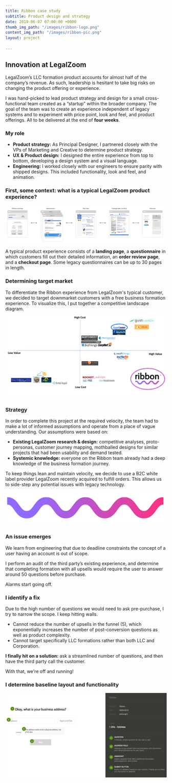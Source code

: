 ```yaml
---
title: Ribbon case study
subtitle: Product design and strategy
date: 2019-06-07 07:00:00 +0000
thumb_img_path: "/images/ribbon-logo.png"
content_img_path: "/images/ribbon-pic.png"
layout: project

---
```

## Innovation at LegalZoom

LegalZoom’s LLC formation product accounts for almost half of the company’s revenue. As such, leadership is hesitant to take big risks on changing the product offering or experience.

I was hand-picked to lead product strategy and design for a small cross-functional team created as a “startup” within the broader company. The goal of the team was to create an experience independent of legacy systems and to experiment with price point, look and feel, and product offerings. All to be delivered at the end of **four weeks**.

### My role

* **Product strategy:** As Principal Designer, I partnered closely with the VPs of Marketing and Creative to determine product strategy.
* **UX & Product design:** I designed the entire experience from top to bottom, developing a design system and a visual language.
* **Engineering:** I worked closely with our engineers to ensure parity with shipped designs. This included functionality, look and feel, and animation.

### First, some context: what is a typical LegalZoom product experience?

![](/images/lz-typical-experience.png)

A typical product experience consists of a **landing page**, a **questionnaire** in which customers fill out their detailed information, an **order review page**, and a **checkout page**. Some legacy questionnaires can be up to 30 pages in length.

### Determining target market

To differentiate the Ribbon experience from LegalZoom's typical customer, we decided to target downmarket customers with a free business formation experience. To visualize this, I put together a competitive landscape diagram.

![](/images/competitive-landscape-1.png)

### Strategy

In order to complete this project at the required velocity, the team had to make a lot of informed assumptions and operate from a place of vague understanding. Our assumptions were based on:

* **Existing LegalZoom research & design:** competitive analyses, proto-personas, customer journey mapping, mothballed designs for similar projects that had been usability and demand tested.
* **Systemic knowledge:** everyone on the Ribbon team already had a deep knowledge of the business formation journey.

To keep things lean and maintain velocity, we decide to use a B2C white label provider LegalZoom recently acquired to fulfill orders. This allows us to side-step any potential issues with legacy technology.

![](/images/squiggle1.png)

### An issue emerges

We learn from engineering that due to deadline constraints the concept of a user having an account is out of scope.

I perform an audit of the third party’s existing experience, and determine that completing formation with all upsells would require the user to answer around 50 questions before purchase.

Alarms start going off.

### I identify a fix

Due to the high number of questions we would need to ask pre-purchase, I try to narrow the scope. I keep hitting walls.

* Cannot reduce the number of upsells in the funnel (5), which exponentially increases the number of post-conversion questions as well as product complexity.
* Cannot target specifically LLC formations rather than both LLC and Corporation.

**I finally hit on a solution:** ask a streamlined number of questions, and then have the third party call the customer. 

With that, we're off and running!

### I determine baseline layout and functionality

![](/images/ribbon-layout.png)